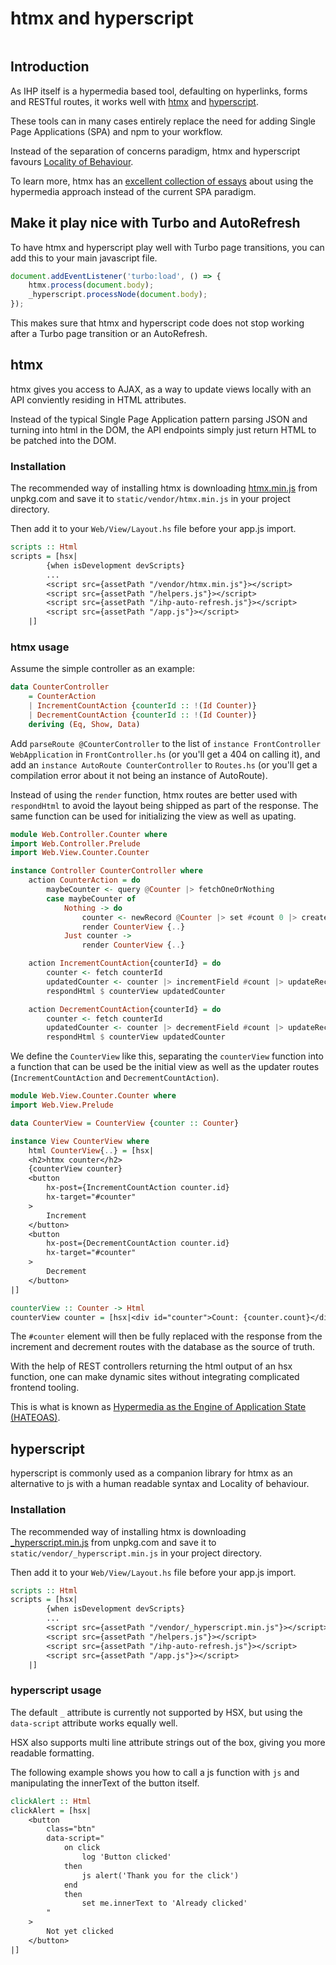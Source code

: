 # htmx and hyperscript

```toc

```

## Introduction

As IHP itself is a hypermedia based tool, defaulting on hyperlinks, forms and RESTful routes, it works well with [htmx](https://htmx.org/) and [hyperscript](https://hyperscript.org/).

These tools can in many cases entirely replace the need for adding Single Page Applications (SPA) and npm to your workflow.

Instead of the separation of concerns paradigm, htmx and hyperscript favours [Locality of Behaviour](https://htmx.org/essays/locality-of-behaviour/).

To learn more, htmx has an [excellent collection of essays](https://htmx.org/essays/) about using the hypermedia approach instead of the current SPA paradigm.

## Make it play nice with Turbo and AutoRefresh

To have htmx and hyperscript play well with Turbo page transitions, you can add this to your main javascript file.

```javascript
document.addEventListener('turbo:load', () => {
    htmx.process(document.body);
    _hyperscript.processNode(document.body);
});
```

This makes sure that htmx and hyperscript code does not stop working after a Turbo page transition or an AutoRefresh.

## htmx

htmx gives you access to AJAX, as a way to update views locally with an API conviently residing in HTML attributes.

Instead of the typical Single Page Application pattern parsing JSON and turning into html in the DOM, the API endpoints simply just return HTML to be patched into the DOM.

### Installation

The recommended way of installing htmx is downloading [htmx.min.js](https://unpkg.com/htmx.org/dist/htmx.min.js) from unpkg.com and save it to `static/vendor/htmx.min.js` in your project directory.

Then add it to your `Web/View/Layout.hs` file before your app.js import.

```haskell
scripts :: Html
scripts = [hsx|
        {when isDevelopment devScripts}
        ...
        <script src={assetPath "/vendor/htmx.min.js"}></script>
        <script src={assetPath "/helpers.js"}></script>
        <script src={assetPath "/ihp-auto-refresh.js"}></script>
        <script src={assetPath "/app.js"}></script>
    |]
```

### htmx usage

Assume the simple controller as an example:

```haskell
data CounterController
    = CounterAction
    | IncrementCountAction {counterId :: !(Id Counter)}
    | DecrementCountAction {counterId :: !(Id Counter)}
    deriving (Eq, Show, Data)
```

Add `parseRoute @CounterController` to the list of `instance FrontController WebApplication` in `FrontController.hs` (or you'll get a 404 on calling it), and add an `instance AutoRoute CounterController` to `Routes.hs` (or you'll get a compilation error about it not being an instance of AutoRoute).

Instead of using the `render` function, htmx routes are better used with `respondHtml` to avoid the layout being shipped as part of the response. The same function can be used for initializing the view as well as upating.

```haskell
module Web.Controller.Counter where
import Web.Controller.Prelude
import Web.View.Counter.Counter

instance Controller CounterController where
    action CounterAction = do
        maybeCounter <- query @Counter |> fetchOneOrNothing
        case maybeCounter of
            Nothing -> do
                counter <- newRecord @Counter |> set #count 0 |> createRecord
                render CounterView {..}
            Just counter ->
                render CounterView {..}

    action IncrementCountAction{counterId} = do
        counter <- fetch counterId
        updatedCounter <- counter |> incrementField #count |> updateRecord
        respondHtml $ counterView updatedCounter

    action DecrementCountAction{counterId} = do
        counter <- fetch counterId
        updatedCounter <- counter |> decrementField #count |> updateRecord
        respondHtml $ counterView updatedCounter
```

We define the `CounterView` like this, separating the `counterView` function into a function that can be used be the initial view as well as the updater routes (`IncrementCountAction` and `DecrementCountAction`).

```haskell
module Web.View.Counter.Counter where
import Web.View.Prelude

data CounterView = CounterView {counter :: Counter}

instance View CounterView where
    html CounterView{..} = [hsx|
    <h2>htmx counter</h2>
    {counterView counter}
    <button
        hx-post={IncrementCountAction counter.id}
        hx-target="#counter"
    >
        Increment
    </button>
    <button
        hx-post={DecrementCountAction counter.id}
        hx-target="#counter"
    >
        Decrement
    </button>
|]

counterView :: Counter -> Html
counterView counter = [hsx|<div id="counter">Count: {counter.count}</div>|]
```

The `#counter` element will then be fully replaced with the response from the increment and decrement routes with the database as the source of truth.

With the help of REST controllers returning the html output of an hsx function, one can make dynamic sites without integrating complicated frontend tooling.

This is what is known as [Hypermedia as the Engine of Application State (HATEOAS)](https://htmx.org/essays/hateoas/).

## hyperscript

hyperscript is commonly used as a companion library for htmx as an alternative to js with a human readable syntax and Locality of behaviour.

### Installation

The recommended way of installing htmx is downloading [\_hyperscript.min.js](https://unpkg.com/hyperscript.org/dist/_hyperscript.min.js) from unpkg.com and save it to `static/vendor/_hyperscript.min.js` in your project directory.

Then add it to your `Web/View/Layout.hs` file before your app.js import.

```haskell
scripts :: Html
scripts = [hsx|
        {when isDevelopment devScripts}
        ...
        <script src={assetPath "/vendor/_hyperscript.min.js"}></script>
        <script src={assetPath "/helpers.js"}></script>
        <script src={assetPath "/ihp-auto-refresh.js"}></script>
        <script src={assetPath "/app.js"}></script>
    |]
```

### hyperscript usage

The default `_` attribute is currently not supported by HSX, but using the `data-script` attribute works equally well.

HSX also supports multi line attribute strings out of the box, giving you more readable formatting.

The following example shows you how to call a js function with `js` and manipulating the innerText of the button itself.

```haskell
clickAlert :: Html
clickAlert = [hsx|
    <button
        class="btn"
        data-script="
            on click
                log 'Button clicked'
            then
                js alert('Thank you for the click')
            end
            then
                set me.innerText to 'Already clicked'
        "
    >
        Not yet clicked
    </button>
|]
```
